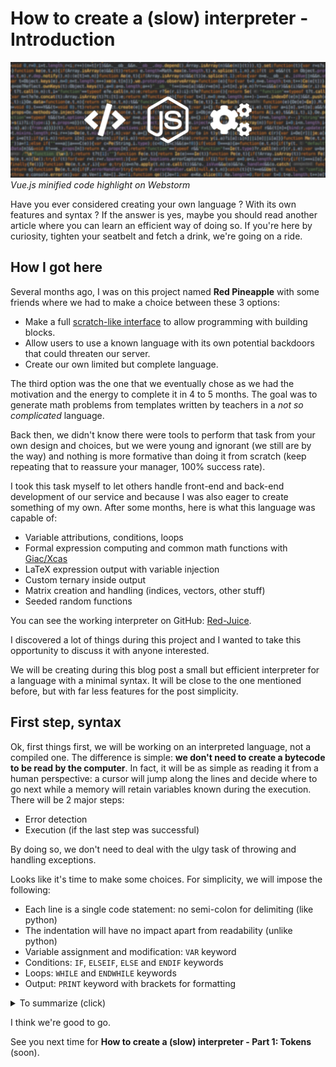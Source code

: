 # How to create a (slow) interpreter - Introduction

![thumbnail](thumbnail.jpg)
*Vue.js minified code highlight on Webstorm*

Have you ever considered creating your own language ? With its own features and syntax ? If the answer is yes, maybe you should read another article where you can learn an efficient way of doing so. If you're here by curiosity, tighten your seatbelt and fetch a drink, we're going on a ride.

## How I got here

Several months ago, I was on this project named **Red Pineapple** with some friends where we had to make a choice between these 3 options:
* Make a full [scratch-like interface](https://en.wikipedia.org/wiki/Scratch_(programming_language)) to allow programming with building blocks.
* Allow users to use a known language with its own potential backdoors that could threaten our server.
* Create our own limited but complete language.

The third option was the one that we eventually chose as we had the motivation and the energy to complete it in 4 to 5 months. The goal was to generate math problems from templates written by teachers in a *not so complicated* language.

Back then, we didn't know there were tools to perform that task from your own design and choices, but we were young and ignorant (we still are by the way) and nothing is more formative than doing it from scratch (keep repeating that to reassure your manager, 100% success rate).

I took this task myself to let others handle front-end and back-end development of our service and because I was also eager to create something of my own. After some months, here is what this language was capable of:
* Variable attributions, conditions, loops
* Formal expression computing and common math functions with [Giac/Xcas](https://www-fourier.ujf-grenoble.fr/~parisse/giac.html)
* LaTeX expression output with variable injection
* Custom ternary inside output
* Matrix creation and handling (indices, vectors, other stuff)
* Seeded random functions

You can see the working interpreter on GitHub: [Red-Juice](https://github.com/Klemek/Red-Juice).

I discovered a lot of things during this project and I wanted to take this opportunity to discuss it with anyone interested.

We will be creating during this blog post a small but efficient interpreter for a language with a minimal syntax.
It will be close to the one mentioned before, but with far less features for the post simplicity.

## First step, syntax

Ok, first things first, we will be working on an interpreted language, not a compiled one. The difference is simple: **we don't need to create a bytecode to be read by the computer**. In fact, it will be as simple as reading it from a human perspective: a cursor will jump along the lines and decide where to go next while a memory will retain variables known during the execution. There will be 2 major steps:

* Error detection
* Execution (if the last step was successful)

By doing so, we don't need to deal with the ulgy task of throwing and handling exceptions.

Looks like it's time to make some choices. For simplicity, we will impose the following:
* Each line is a single code statement: no semi-colon for delimiting (like python)
* The indentation will have no impact apart from readability (unlike python)
* Variable assignment and modification: `VAR` keyword
* Conditions: `IF`, `ELSEIF`, `ELSE` and `ENDIF` keywords
* Loops: `WHILE` and `ENDWHILE` keywords
* Output: `PRINT` keyword with brackets for formatting

<details><summary>To summarize (click)</summary><p>

The following code:

```
VAR A = 169
VAR B = 585
PRINT GCD({A}, {B})
VAR D = 0
WHILE A != B
    IF A > B
        VAR A = A - B
    ELSE
        VAR B = B - A
    ENDIF
    PRINT = GCD({A}, {B})
ENDWHILE
PRINT = {A}
```

Will output:

```
GCD(169, 585)
= GCD(169, 416)
= GCD(169, 247)
...
= GCD(13, 26)
= GCD(13, 13)
= 13
```

</p></details>

I think we're good to go.

See you next time for __How to create a (slow) interpreter - Part 1: Tokens__ (soon).

